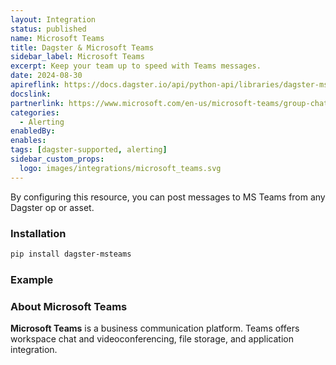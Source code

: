 ```yaml
---
layout: Integration
status: published
name: Microsoft Teams
title: Dagster & Microsoft Teams
sidebar_label: Microsoft Teams
excerpt: Keep your team up to speed with Teams messages.
date: 2024-08-30
apireflink: https://docs.dagster.io/api/python-api/libraries/dagster-msteams
docslink:
partnerlink: https://www.microsoft.com/en-us/microsoft-teams/group-chat-software
categories:
  - Alerting
enabledBy:
enables:
tags: [dagster-supported, alerting]
sidebar_custom_props:
  logo: images/integrations/microsoft_teams.svg
---
```


By configuring this resource, you can post messages to MS Teams from any Dagster op or asset.

### Installation

```bash
pip install dagster-msteams
```

### Example

<CodeExample path="docs_snippets/docs_snippets/integrations/microsoft-teams.py" language="python" />

### About Microsoft Teams

**Microsoft Teams** is a business communication platform. Teams offers workspace chat and videoconferencing, file storage, and application integration.
